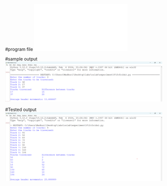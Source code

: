#program file
![program file](fcfs(ds).py)

#sample output
![sample output](fcfs(ds)_sample_op.png)

#Tested output
![Testedoutput](fcfs(ds)_executed_op.png)

